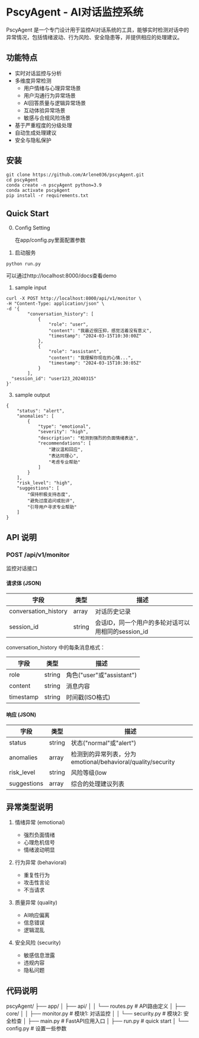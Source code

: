 # PscyAgent - AI对话监控系统

PscyAgent 是一个专门设计用于监控AI对话系统的工具，能够实时检测对话中的异常情况，包括情绪波动、行为风险、安全隐患等，并提供相应的处理建议。

## 功能特点

- 实时对话监控与分析
- 多维度异常检测
  - 用户情绪与心理异常场景
  - 用户沟通行为异常场景
  - AI回答质量与逻辑异常场景
  - 互动体验异常场景
  - 敏感与合规风险场景
- 基于严重程度的分级处理
- 自动生成处理建议
- 安全与隐私保护

## 安装

```{bash}
git clone https://github.com/Arlene036/pscyAgent.git
cd pscyAgent
conda create -n pscyAgent python=3.9
conda activate pscyAgent
pip install -r requirements.txt
```

## Quick Start

0. Config Setting
   
   在app/config.py里面配置参数


1. 启动服务
   

```{bash}
python run.py
```

可以通过http://localhost:8000/docs查看demo

1. sample input

```
curl -X POST http://localhost:8000/api/v1/monitor \
-H "Content-Type: application/json" \
-d '{
        "conversation_history": [
            {
                "role": "user",
                "content": "我最近很压抑，感觉活着没有意义",
                "timestamp": "2024-03-15T10:30:00Z"
            },
            {
                "role": "assistant",
                "content": "我理解你现在的心情...",
                "timestamp": "2024-03-15T10:30:05Z"
            }
        ],
  "session_id": "user123_20240315"
}'
```


3. sample output

```{json}
{
    "status": "alert",
    "anomalies": [
        {
            "type": "emotional",
            "severity": "high",
            "description": "检测到强烈的负面情绪表达",
            "recommendations": [
                "建议温和回应",
                "表达同理心",
                "考虑专业帮助"
            ]
        }
    ],
    "risk_level": "high",
    "suggestions": [
        "保持积极支持态度",
        "避免过度追问或批评",
        "引导用户寻求专业帮助"
    ]
}
```


## API 说明

### POST /api/v1/monitor

监控对话接口

#### 请求体 (JSON)

| 字段 | 类型 | 描述 |
|------|------|------|
| conversation_history | array | 对话历史记录 |
| session_id | string | 会话ID，同一个用户的多轮对话可以用相同的session_id |

conversation_history 中的每条消息格式：

| 字段 | 类型 | 描述 |
|------|------|------|
| role | string | 角色("user"或"assistant") |
| content | string | 消息内容 |
| timestamp | string | 时间戳(ISO格式) |

#### 响应 (JSON)

| 字段 | 类型 | 描述 |
|------|------|------|
| status | string | 状态("normal"或"alert") |
| anomalies | array | 检测到的异常列表，分为emotional/behavioral/quality/security |
| risk_level | string | 风险等级(low|medium|high) |
| suggestions | array | 综合的处理建议列表 |

## 异常类型说明

1. 情绪异常 (emotional)
   - 强烈负面情绪
   - 心理危机信号
   - 情绪波动明显

2. 行为异常 (behavioral)
   - 重复性行为
   - 攻击性言论
   - 不当请求

3. 质量异常 (quality)
   - AI响应偏离
   - 信息错误
   - 逻辑混乱

4. 安全风险 (security)
   - 敏感信息泄露
   - 违规内容
   - 隐私问题

## 代码说明

pscyAgent/
├── app/
│ ├── api/
│ │ └── routes.py # API路由定义
│ ├── core/
│ │ ├── monitor.py # 模块1: 对话监控
│ │ └── security.py # 模块2: 安全检查
│ ├── main.py # FastAPI应用入口
│ ├── run.py # quick start
│ └── config.py # 设置一些参数

